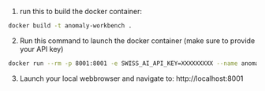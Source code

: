 1) run this to build the docker container:
```sh
docker build -t anomaly-workbench .
```

2) Run this command to launch the docker container (make sure to provide your API key)
```sh
docker run --rm -p 8001:8001 -e SWISS_AI_API_KEY=XXXXXXXXX --name anomaly-container anomaly-workbench
```

3) Launch your local webbrowser and navigate to: http://localhost:8001